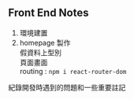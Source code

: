 ## Front End Notes

1. 環境建置
2. homepage 製作  
   假資料上型別  
   頁面畫面  
   routing : `npm i react-router-dom`

紀錄開發時遇到的問題和一些重要註記
